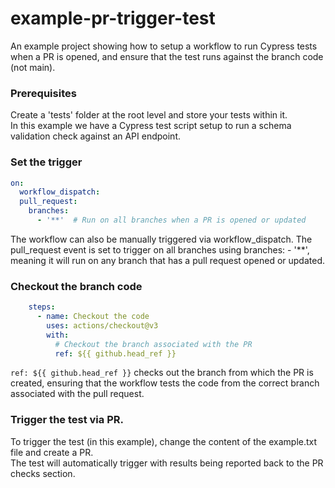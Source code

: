 # example-pr-trigger-test
An example project showing how to setup a workflow to run Cypress tests when a PR is opened, and ensure that the test runs against the branch code (not main).

### Prerequisites

Create a 'tests' folder at the root level and store your tests within it.  
In this example we have a Cypress test script setup to run a schema validation check against an API endpoint.

### Set the trigger

``` yaml
on:
  workflow_dispatch:
  pull_request:
    branches:
      - '**'  # Run on all branches when a PR is opened or updated
```

The workflow can also be manually triggered via workflow_dispatch.
The pull_request event is set to trigger on all branches using branches: - '**', meaning it will run on any branch that has a pull request opened or updated.

### Checkout the branch code

``` yaml
    steps:
      - name: Checkout the code
        uses: actions/checkout@v3
        with:
          # Checkout the branch associated with the PR
          ref: ${{ github.head_ref }}
```
```ref: ${{ github.head_ref }}``` checks out the branch from which the PR is created, ensuring that the workflow tests the code from the correct branch associated with the pull request.

### Trigger the test via PR.
To trigger the test (in this example), change the content of the example.txt file and create a PR.  
The test will automatically trigger with results being reported back to the PR checks section.
